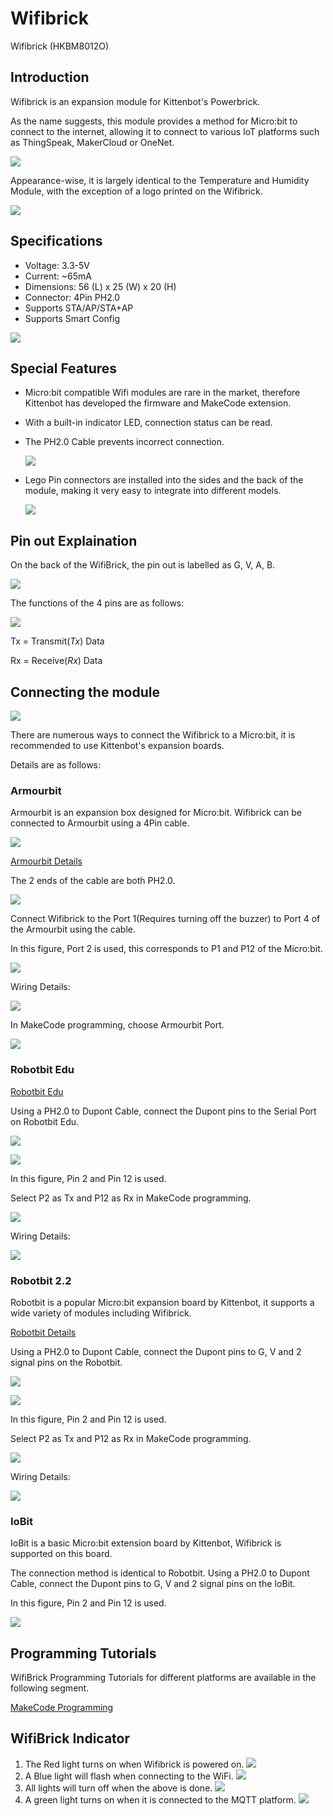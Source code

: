 # Wifibrick

Wifibrick (HKBM8012O)

## Introduction

Wifibrick is an expansion module for Kittenbot's Powerbrick.

As the name suggests, this module provides a method for Micro:bit to connect to the internet, allowing it to connect to various IoT platforms such as ThingSpeak, MakerCloud or OneNet.

 ![](./introimage/wifi-01-1.png)

Appearance-wise, it is largely identical to the Temperature and Humidity Module, with the exception of a logo printed on the Wifibrick.

 ![](./introimage/wifi-02.png)

## Specifications	

- Voltage: 3.3-5V  
- Current: ~65mA
- Dimensions: 56 (L) x 25 (W) x 20 (H)
- Connector: 4Pin PH2.0
- Supports STA/AP/STA+AP
- Supports Smart Config

 ![](./introimage/wifi-05-1.png)

## Special Features	

- Micro:bit compatible Wifi modules are rare in the market, therefore Kittenbot has developed the firmware and MakeCode extension.

- With a built-in indicator LED, connection status can be read.

- The PH2.0 Cable prevents incorrect connection.

     ![](./introimage/wifi-04-1.png)

- Lego Pin connectors are installed into the sides and the back of the module, making it very easy to integrate into different models.

     ![](./introimage/wifi-09-1.png)

## Pin out Explaination

On the back of the WifiBrick, the pin out is labelled as G, V, A, B.

 ![](./introimage/wifi-22-1.png)

The functions of the 4 pins are as follows:

 ![](./introimage/wifi-23-1.png)

Tx = Transmit(*Tx*) Data

Rx = Receive(*Rx*) Data

## Connecting the module

 ![](./introimage/wifi-06-1.png)

There are numerous ways to connect the Wifibrick to a Micro:bit, it is recommended to use Kittenbot's expansion boards.

Details are as follows:

### Armourbit

Armourbit is an expansion box designed for Micro:bit. Wifibrick can be connected to Armourbit using a 4Pin cable.

 ![](./introimage/wifi-07-1.png)

[Armourbit Details](../functional_module/PWmodules/Armourbit)

The 2 ends of the cable are both PH2.0.

 ![](./introimage/wifi-08-1.png)

Connect Wifibrick to the Port 1(Requires turning off the buzzer) to Port 4 of the Armourbit using the cable.

In this figure, Port 2 is used, this corresponds to P1 and P12 of the Micro:bit.

![](./introimage/wifibrick_armourbit.png)

Wiring Details:

![](./introimage/wifi-12-1.png)

In MakeCode programming, choose Armourbit Port.

![](./introimage/armourbit.png)

### Robotbit Edu

[Robotbit Edu](../../Microbit_eboard/Robotbit_edu/robotbitedu.md)

Using a PH2.0 to Dupont Cable, connect the Dupont pins to the Serial Port on Robotbit Edu.

 ![](./introimage/wifi-16-1.png)

![](./introimage/wifibrick_edu.png)

In this figure, Pin 2 and Pin 12 is used.

Select P2 as Tx and P12 as Rx in MakeCode programming.

![](./introimage/edu2.png)

Wiring Details:

 ![](./introimage/wifi-18-1.png)

### Robotbit 2.2

Robotbit is a popular Micro:bit expansion board by Kittenbot, it supports a wide variety of modules including Wifibrick.

[Robotbit Details](../Microbit_eboard/Robotbit/Robotbitfull)

Using a PH2.0 to Dupont Cable, connect the Dupont pins to G, V and 2 signal pins on the Robotbit.

 ![](./introimage/wifi-16-1.png)

![](./introimage/wifibrick_robotbit.png)

In this figure, Pin 2 and Pin 12 is used.

Select P2 as Tx and P12 as Rx in MakeCode programming.

![](./introimage/edu2.png)

Wiring Details:

 ![](./introimage/wifi-18-1.png)

### IoBit

IoBit is a basic Micro:bit extension board by Kittenbot, Wifibrick is supported on this board.

The connection method is identical to Robotbit. Using a PH2.0 to Dupont Cable, connect the Dupont pins to G, V and 2 signal pins on the IoBit.

In this figure, Pin 2 and Pin 12 is used.

 ![](./introimage/iobit.png)

## Programming Tutorials

WifiBrick Programming Tutorials for different platforms are available in the following segment.

[MakeCode Programming](../MakeCode/index.rst)

## WifiBrick Indicator

1. The Red light turns on when Wifibrick is powered on.
![](./introimage/led1.png)
2. A Blue light will flash when connecting to the WiFi.
![](./introimage/led2.png)
3. All lights will turn off when the above is done.
![](./introimage/led3.png)
4. A green light turns on when it is connected to the MQTT platform.
![](./introimage/led4.png)
